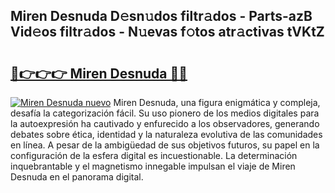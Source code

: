 ## Miren Desnuda D𝚎sn𝚞dos filtr𝚊dos - Parts-azB Vid𝚎os filtr𝚊dos - N𝚞evas f𝚘tos atr𝚊ctivas tVKtZ

# <h2><a href="http://mb3pcmx.tromn.icu/?c=Miren+Desnuda">🔗👉👉👉 Miren Desnuda 🔗🔗</a></h2>

[![Miren Desnuda nuevo](https://i.imgur.com/pEAQMta.gif)](http://mb3pcmx.tromn.icu/?c=Miren+Desnuda)
Miren Desnuda, una figura enigmática y compleja, desafía la categorización fácil. Su uso pionero de los medios digitales para la autoexpresión ha cautivado y enfurecido a los observadores, generando debates sobre ética, identidad y la naturaleza evolutiva de las comunidades en línea. A pesar de la ambigüedad de sus objetivos futuros, su papel en la configuración de la esfera digital es incuestionable. La determinación inquebrantable y el magnetismo innegable impulsan el viaje de Miren Desnuda en el panorama digital.
